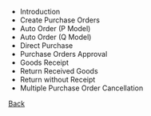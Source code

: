 * Introduction
* Create Purchase Orders
* Auto Order (P Model)
* Auto Order (Q Model)
* Direct Purchase
* Purchase Orders Approval
* Goods Receipt
* Return Received Goods
* Return without Receipt
* Multiple Purchase Order Cancellation

[Back](https://github.com/hmislk/hmis/wiki/Pharmacy)